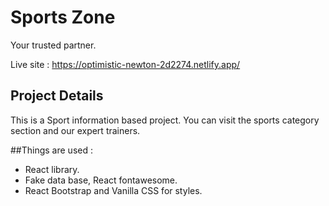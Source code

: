 # Sports Zone

Your trusted partner.

Live site : https://optimistic-newton-2d2274.netlify.app/

## Project Details

This is a Sport information based project. You can visit the sports category section and our expert trainers.

##Things are used :

- React library.
- Fake data base, React fontawesome.
- React Bootstrap and Vanilla CSS for styles.

